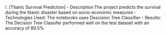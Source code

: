 !.   [Titanic Survival Prediction]
    -  Description:The project predicts the survival during the titanic disaster based on socio-economic measures
    - Technologies Used: The notebooks uses Descision Tree Classifier
    - Results: The Decision Tree Classifer performed well on the test dataset with an accuracy of 89.5%
